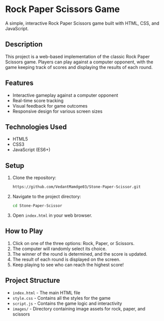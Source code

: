 # Rock Paper Scissors Game

A simple, interactive Rock Paper Scissors game built with HTML, CSS, and JavaScript.

## Description

This project is a web-based implementation of the classic Rock Paper Scissors game. Players can play against a computer opponent, with the game keeping track of scores and displaying the results of each round.

## Features

- Interactive gameplay against a computer opponent
- Real-time score tracking
- Visual feedback for game outcomes
- Responsive design for various screen sizes

## Technologies Used

- HTML5
- CSS3
- JavaScript (ES6+)

## Setup

1. Clone the repository:
    ```sh
    https://github.com/VedantMamdge03/Stone-Paper-Scissor.git
    ```
2. Navigate to the project directory:
    ```sh
    cd Stone-Paper-Scissor
    ```
3. Open `index.html` in your web browser.

## How to Play

1. Click on one of the three options: Rock, Paper, or Scissors.
2. The computer will randomly select its choice.
3. The winner of the round is determined, and the score is updated.
4. The result of each round is displayed on the screen.
5. Keep playing to see who can reach the highest score!

## Project Structure

- `index.html` - The main HTML file
- `style.css` - Contains all the styles for the game
- `script.js` - Contains the game logic and interactivity
- `images/` - Directory containing image assets for rock, paper, and scissors
